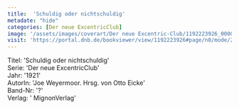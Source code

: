 ```yaml
---
title:  'Schuldig oder nichtschuldig'
metadate: "hide"
categories: [Der neue ExcentricClub]
image: '/assets/images/coverart/Der neue Excentric-Club/1192223926_00000010.jpg'
visit: 'https://portal.dnb.de/bookviewer/view/1192223926#page/n0/mode/2up'
---
```

Titel: 'Schuldig oder nichtschuldig' <br>
Serie: 'Der neue ExcentricClub' <br>
Jahr: '1921' <br>
AutorIn: 'Joe Weyermoor. Hrsg. von Otto Eicke' <br>
Band-Nr: '?' <br>
Verlag: ' MignonVerlag'